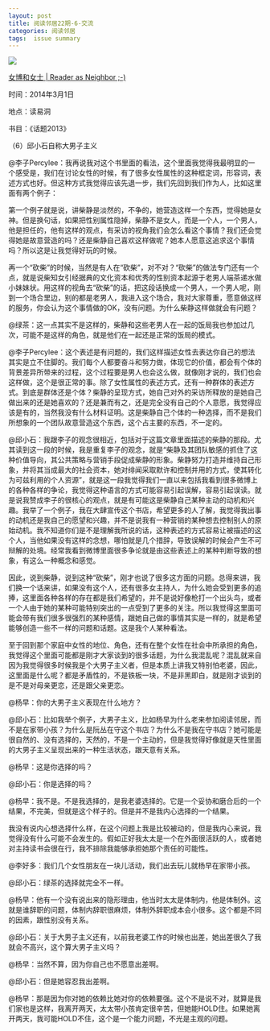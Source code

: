 ```yaml
---
layout: post
title: 阅读邻居22期-6-交流
categories: 阅读邻居
tags:  issue summary
---
```



![](http://mmbiz.qpic.cn/mmbiz/jsFJEErL30h11qic0icCNtlcE1ibOZgZb6icIJiaEdUS1ZgtwfWAXThMpqDXrtSYdH41iaprzYJrpibZBNWNmA50W9oOA/0)

[女博和女士 | Reader as Neighbor ;-)](http://yuedulinju.com/2014-03/woman/)

时间：2014年3月1日

地点：读易洞

书目：《话题2013》

（6）邱小石自称大男子主义   

@李子Percylee：我再说我对这个书里面的看法，这个里面我觉得我最明显的一个感受是，我们在讨论女性的时候，有了很多女性属性的这种框定词，形容词，表述方式也好。但这种方式我觉得应该先退一步，我们先回到我们作为人，比如这里面有两个例子：

第一个例子就是说，讲柴静是淡然的，不争的，她营造这样一个东西，觉得她是女神。但是换句话，如果把性别属性隐掉，柴静不是女人，而是一个人，一个男人，他是担任的，他有这样的观点，有采访的视角我们会怎么看这个事情？我们还会觉得她是故意营造的吗？还是柴静自己喜欢这样做呢？她本人愿意这追求这个事情吗？所以这是让我觉得好玩的时候。

再一个“砍柴”的时候，当然是有人在“砍柴”，对不对？“砍柴”的做法专门还有一个点，就是说柴知女引经据典的文化资本和优秀的性别资本起源于老男人端茶递水做小妹妹状。用这样的视角去“砍柴”的话，把这段话换成一个男人，一个男人呢，刚到一个场合里边，别的都是老男人，我进入这个场合，我对大家尊重，愿意做这样的服务，你会认为这个事情做的OK，没有问题。为什么柴静这样做就会有问题？



@绿茶：这一点其实不是这样的，柴静和这些老男人在一起的饭局我也参加过几次，可能不是这样的角色，就是他们在一起还是正常的饭局的模式。

 

@李子Percylee：这个表述是有问题的，我们这样描述女性去表达你自己的想法其实是立不住脚的。我们每个人都要奋斗和努力做，体现它的价值，都会有个体的背景差异所带来的过程，这个过程要是男人也会这么做，就像刚才说的，我们也会这样做，这个是很正常的事。除了女性属性的表述方式，还有一种群体的表述方式。到底是群体还是个体？柴静的呈现方式，她自己对外的采访所释放的是她自己做出来的还是她喜欢的？还是兼而有之，还是完全没有自己的个人意愿，我觉得应该是有的，当然我没有什么材料证明。这是柴静自己个体的一种选择，而不是我们所想象的一个团队故意营造这个东西，这个占主要的东西，不一定的。

 

@邱小石：我跟李子的观念很相近，包括对于这篇文章里面描述的柴静的那段。尤其读到这一段的时候，我是重复李子的观念，就是“柴静及其团队敏感的抓住了这种价值导向，其公共策略与营销手段促成柴静的形象。柴静努力打造并维持自己形象，并将其当成最大的社会资本，她对绯闻采取默许和控制并用的方式，使其转化为可兹利用的个人资源”，就是这一段我觉得我们一直以来包括我看到很多微博上的各种各样的争论，我觉得这种语言的方式可能容易引起误解，容易引起误读。就是说我赞成李子的很核心的观点，就是有可能这是柴静自己某种主动的动机和兴趣。我举了一个例子，我在大肆宣传这个书店，希望更多的人了解，我觉得我出事的动机还是我自己的愿望和兴趣，并不是说我有一种营销的某种想去控制别人的原始动机。我不知道你们是不是理解我所说的话，这种表述的方式容易让被描述的这个人，当他如果没有这样的念想，哪怕就是几个措辞，导致误解的时候会产生不可辩解的处境。经常我看到微博里面很多争论就是由这些表述上的某种判断导致的想象，有这么一种概念和感觉。

因此，说到柴静，说到这种“砍柴”，刚才也说了很多这方面的问题。总得来讲，我们换一个话来讲，如果没有这个人，还有很多女主持人，为什么她会受到更多的追捧，这里面各种各样的存在都是我们希望的，并不是说好像枪打一个出头鸟，或者一个人由于她的某种可能特别突出的一点受到了更多的关注。所以我觉得这里面可能会带有我们很多很强烈的某种感情，跟她自己做的事情其实是一样的，就是希望能够创造一些不一样的问题和话题。这是我个人某种看法。

至于回到那个家庭中女性的地位、角色，还有在整个女性在社会中所承担的角色，我觉得这个里面可能都是刚才大家谈到的很多话题，为什么我混乱呢？混乱就来自因为我觉得很多时候我是个大男子主义者，但是本质上讲我又特别怕老婆，因此，这里面是什么呢？都是矛盾性的，不是铁板一块，不是非黑即白，就是刚才谈到的是不是对母亲更恋，还是跟父亲更恋。

 

@杨早：你的大男子主义表现在什么地方？

 

@邱小石：比如我举个例子，大男子主义，比如杨早为什么老来参加阅读邻居，而不是在家带小孩？为什么是阮丛在守这个书店？为什么不是我在守书店？她可能是很自然的、没有选择的，天然的，不是一个主动的，但是我觉得好像就是天性里面的大男子主义呈现出来的一种生活状态，跟天意有关系。

 

@杨早：这是你选择的吗？

 

@邱小石：你是选择的吗？

 

@杨早：我不是。不是我选择的，是我老婆选择的。它是一个妥协和磨合后的一个结果，不完美，但就是这个样子的。但是并不是我内心选择的一个结果。

我没有说内心想选择什么样，在这个问题上我是比较被动的，但是我内心来说，我觉得没有什么可能不会发生的。假如正好我太太是一个在外面很活跃的人，或者她对主持读书会很在行，我不排除我能够承担她那个责任的可能性。

 

@李好多：我们几个女性朋友在一块儿活动，我们出去玩儿就杨早在家带小孩。

 

@邱小石：绿茶的选择就完全不一样。

 

@杨早：他有一个没有说出来的隐形理由，他当时太太是体制内，他是体制外。这就是谁辞职的问题，体制内辞职很麻烦，体制外辞职成本会小很多。这个都是不同的因素，跟性别没有关系。

 

@邱小石：关于大男子主义还有，以前我老婆工作的时候也出差，她出差很久了我就会不高兴，这个算大男子主义吗？

 

@杨早：当然不算，因为你自己也不愿意出差啊。

 

@邱小石：但是她容忍我出差啊。

 

@杨早：那是因为你对她的依赖比她对你的依赖要强。这个不是说不对，就算是我们家也是这样，我离开两天，太太带小孩肯定很辛苦，但她能HOLD住。如果她离开两天，我可能HOLD不住，这个是一个能力问题，不光是主观的问题。
